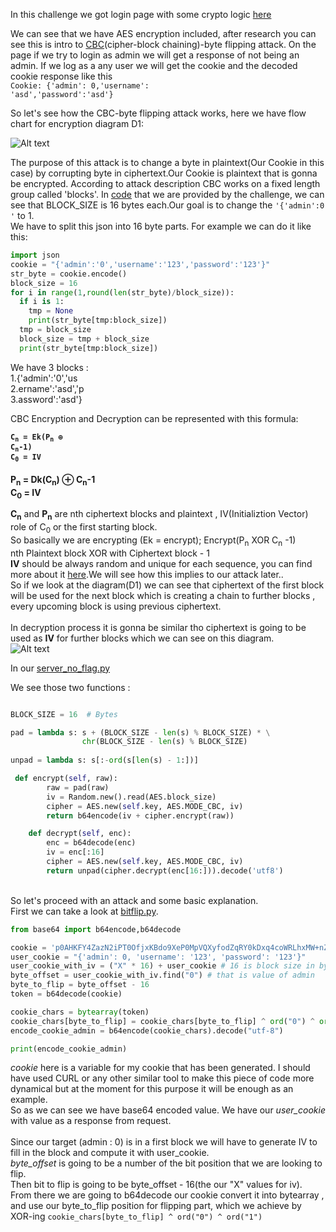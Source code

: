 In this challenge we got login page with some crypto logic <a href="https://github.com/DejanJS/picoCTF-Writeups/blob/master/13.Secure%20Logon/server_noflag.py">here</a>  

We can see that we have AES encryption included, after research you can see this is intro to <a href="https://en.wikipedia.org/wiki/Block_cipher_mode_of_operation">CBC</a>(cipher-block chaining)-byte flipping attack.
On the page if we try to login as admin we will get a response of not being an admin. If we log as a any user we will get the cookie and the decoded cookie response like this <br><code>Cookie: {'admin': 0,'username': 'asd','password':'asd'}</code>    

So let's see how the CBC-byte flipping attack works, here we have flow chart for encryption diagram D1:  


![Alt text](https://github.com/DejanJS/picoCTF-Writeups/blob/master/13.Secure%20Logon/encrypt.jpg)  

The purpose of this attack is to change a byte in plaintext(Our Cookie in this case) by corrupting byte in ciphertext.Our Cookie is plaintext that is gonna be encrypted. According to attack description CBC works on a fixed length group called 'blocks'. In <a href="https://github.com/DejanJS/picoCTF-Writeups/blob/master/13.Secure%20Logon/server_noflag.py">code</a> that we are provided by the challenge, we can see that BLOCK_SIZE is 16 bytes each.Our goal is to change the <code>'{'admin':0 '</code> to 1.  
We have to split this json into 16 byte parts.
For example we can do it like this:  

```python
import json
cookie = "{'admin':'0','username':'123','password':'123'}"
str_byte = cookie.encode()
block_size = 16
for i in range(1,round(len(str_byte)/block_size)):
  if i is 1:
    tmp = None
    print(str_byte[tmp:block_size])
  tmp = block_size
  block_size = tmp + block_size
  print(str_byte[tmp:block_size])  
```

We have 3 blocks :  
1.{'admin':'0','us  
2.ername':'asd','p<br>
3.assword':'asd'}<br>

CBC Encryption and Decryption can be represented with this formula:  

<code><b>C<sub>n</sub> = Ek(P<sub>n</sub> ⊕ C<sub>n</sub>-1)</b></code>  
<code><b>C<sub>0</sub> = IV </b></code>    
<br>
<b>P<sub>n</sub> = Dk(C<sub>n</sub>) ⊕ C<sub>n</sub>-1<br>
C<sub>0</sub> = IV </b>

<b>C<sub>n</sub></b> and <b>P<sub>n</sub></b> are nth ciphertext blocks and plaintext , IV(Initializtion Vector) role of C<sub>0</sub> or the first starting block.
<br>So basically we are encrypting (Ek = encrypt); Encrypt(P<sub>n</sub> XOR C<sub>n</sub> -1)<br>
nth Plaintext block XOR with Ciphertext block - 1<br>
<b>IV</b> should be always random and unique for each sequence, you can find more about it <a href="https://en.wikipedia.org/wiki/Initialization_vector">here</a>.We will see how this implies to our attack later..  
So if we look at the diagram(D1) we can see that ciphertext of the first block will be used for the next block which is creating a chain to further blocks , every upcoming block is using previous ciphertext.<br>  
In decryption process it is gonna be similar tho ciphertext is going to be used as <b>IV</b> for further blocks which we can see on this diagram.
<br>
![Alt text](https://github.com/DejanJS/picoCTF-Writeups/blob/master/13.Secure%20Logon/decrypt.jpg)  

In our <a href='https://github.com/DejanJS/picoCTF-Writeups/blob/master/13.Secure%20Logon/server_noflag.py'>server_no_flag.py </a>  

We see those two functions :  

```python

BLOCK_SIZE = 16  # Bytes

pad = lambda s: s + (BLOCK_SIZE - len(s) % BLOCK_SIZE) * \
                chr(BLOCK_SIZE - len(s) % BLOCK_SIZE)
                
unpad = lambda s: s[:-ord(s[len(s) - 1:])]

 def encrypt(self, raw):
        raw = pad(raw)
        iv = Random.new().read(AES.block_size)
        cipher = AES.new(self.key, AES.MODE_CBC, iv)
        return b64encode(iv + cipher.encrypt(raw))

    def decrypt(self, enc):
        enc = b64decode(enc)
        iv = enc[:16]
        cipher = AES.new(self.key, AES.MODE_CBC, iv)
        return unpad(cipher.decrypt(enc[16:])).decode('utf8')
```
<br>
So let's proceed with an attack and some basic explanation. <br>
First we can take a look at <a href="https://github.com/DejanJS/picoCTF-Writeups/blob/master/13.Secure%20Logon/bitflip.py">bitflip.py</a>.  

```python
from base64 import b64encode,b64decode

cookie = 'p0AHKFY4ZazN2iPT0OfjxKBdo9XeP0MpVQXyfodZqRY0kDxq4coWRLhxMW+nZw3shqk4FmTSizeTayEoXYZp6f8YI/aneFp/g8jbsQrXMqE='
user_cookie = "{'admin': 0, 'username': '123', 'password': '123'}"
user_cookie_with_iv = ("X" * 16) + user_cookie # 16 is block size in bytes
byte_offset = user_cookie_with_iv.find("0") # that is value of admin 
byte_to_flip = byte_offset - 16
token = b64decode(cookie)

cookie_chars = bytearray(token)
cookie_chars[byte_to_flip] = cookie_chars[byte_to_flip] ^ ord("0") ^ ord("1")
encode_cookie_admin = b64encode(cookie_chars).decode("utf-8")

print(encode_cookie_admin)  
```
<var>cookie</var> here is a variable for my cookie that has been generated. I should have used CURL or any other similar tool to make this piece of code more dynamical but at the moment for this purpose it will be enough as an example.<br>So as we can see we have base64 encoded value. We have our <var>user_cookie</var> with value  as a response from request.<br>  
Since our target (admin : 0) is in a first block we will have to generate IV to fill in the block and compute it with user_cookie.<br>
<var>byte_offset</var> is going to be a number of the bit position that we are looking to flip. <br>Then bit to flip is going to be byte_offset - 16(the our "X" values for iv).<br> From there we are going to b64decode our cookie convert it into bytearray , and use our byte_to_flip position for flipping part, which we achieve by XOR-ing <code>cookie_chars[byte_to_flip] ^ ord("0") ^ ord("1")</code>

